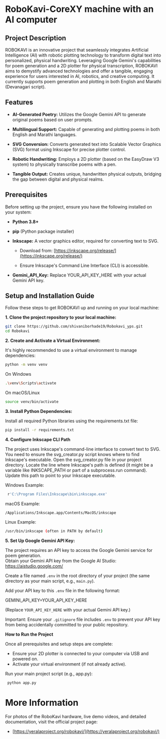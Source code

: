 # RoboKavi-CoreXY machine with an AI computer 



## Project Description


ROBOKAVI is an innovative project that seamlessly integrates Artificial Intelligence (AI) with robotic plotting technology to transform digital text into personalized, physical handwriting. Leveraging Google Gemini's capabilities for poem generation and a 2D plotter for physical transcription, ROBOKAVI aims to demystify advanced technologies and offer a tangible, engaging experience for users interested in AI, robotics, and creative computing. It currently supports poem generation and plotting in both English and Marathi (Devanagari script).


## Features


* **AI-Generated Poetry:** Utilizes the Google Gemini API to generate original poems based on user prompts.

* **Multilingual Support:** Capable of generating and plotting poems in both English and Marathi languages.

* **SVG Conversion:** Converts generated text into Scalable Vector Graphics (SVG) format using Inkscape for precise plotter control.

* **Robotic Handwriting:** Employs a 2D plotter (based on the EasyDraw V3 system) to physically transcribe poems with a pen.

* **Tangible Output:** Creates unique, handwritten physical outputs, bridging the gap between digital and physical realms.


## Prerequisites


Before setting up the project, ensure you have the following installed on your system:


* **Python 3.8+**

* **pip** (Python package installer)

* **Inkscape:** A vector graphics editor, required for converting text to SVG.

    * Download from: [https://inkscape.org/release/](https://inkscape.org/release/)

    * Ensure Inkscape's Command Line Interface (CLI) is accessible.

* **Gemini_API_Key:**  Replace YOUR_API_KEY_HERE with your actual Gemini API key.


## Setup and Installation Guide


Follow these steps to get ROBOKAVI up and running on your local machine:




**1. Clone the project repository to your local machine:**

```bash
git clone https://github.com/shivaniborhade19/Robokavi_yps.git
cd Robokavi
```

**2. Create and Activate a Virtual Environment:**

It's highly recommended to use a virtual environment to manage dependencies:

```bash
python -m venv venv
```
 On Windows
```bash
.\venv\Scripts\activate
```
 On macOS/Linux
```bash
source venv/bin/activate
```

**3. Install Python Dependencies:**


Install all required Python libraries using the requirements.txt file:
```bash
pip install -r requirements.txt
```

**4. Configure Inkscape CLI Path**

The project uses Inkscape's command-line interface to convert text to SVG. You need to ensure the svg_creator.py script knows where to find Inkscape's executable. Open the svg_creator.py file in your project directory. Locate the line where Inkscape's path is defined (it might be a variable like INKSCAPE_PATH or part of a subprocess.run command). Update this path to point to your Inkscape executable.

Windows Example:
```bash
 r'C:\Program Files\Inkscape\bin\inkscape.exe'
  ```
macOS Example:
```bash
/Applications/Inkscape.app/Contents/MacOS/inkscape
 ```
Linux Example: 
```bash
/usr/bin/inkscape (often in PATH by default)
 ```

**5. Set Up Google Gemini API Key:**

The project requires an API key to access the Google Gemini service for poem generation.  
Obtain your Gemini API key from the Google AI Studio: https://aistudio.google.com/

Create a file named `.env` in the root directory of your project (the same directory as your main script, e.g., `main.py`).

Add your API key to this `.env` file in the following format:

GEMINI_API_KEY=YOUR_API_KEY_HERE

(Replace `YOUR_API_KEY_HERE` with your actual Gemini API key.)

Important: Ensure your `.gitignore` file includes `.env` to prevent your API key from being accidentally committed to your public repository.



**How to Run the Project**

Once all prerequisites and setup steps are complete:

- Ensure your 2D plotter is connected to your computer via USB and powered on.  
- Activate your virtual environment (if not already active).

 Run your main project script (e.g., app.py):
```bash         
 python app.py
 ```
# More Information
For photos of the RoboKavi hardware, live demo videos, and detailed documentation, visit the official project page:

- [https://yeralaproject.org/robokavi/](https://yeralaproject.org/robokavi/)
